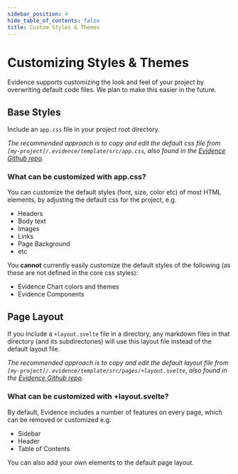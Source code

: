 ```yaml
---
sidebar_position: 4
hide_table_of_contents: false
title: Custom Styles & Themes
---
```


# Customizing Styles & Themes

Evidence supports customizing the look and feel of your project by overwriting default code files. We plan to make this easier in the future.

## Base Styles

Include an `app.css` file in your project root directory. 

_The recommended approach is to copy and edit the default css file from `[my-project]/.evidence/template/src/app.css`, also found in the [Evidence Github repo](https://github.com/evidence-dev/evidence/blob/main/sites/example-project/src/app.css)._

### What can be customized with app.css?

You can customize the default styles (font, size, color etc) of most HTML elements, by adjusting the default css for the project, e.g.
- Headers
- Body text
- Images
- Links
- Page Background
- etc

You **cannot** currently easily customize the default styles of the following (as these are not defined in the core css styles):
- Evidence Chart colors and themes
- Evidence Components

## Page Layout

<!-- @archiewood update for SK 1.0 filenames -->

If you include a `+layout.svelte` file in a directory, any markdown files in that directory (and its subdirectories) will use this layout file instead of the default layout file.

_The recommended approach is to copy and edit the default layout file from `[my-project]/.evidence/template/src/pages/+layout.svelte`, also found in the [Evidence Github repo](https://github.com/evidence-dev/evidence/blob/main/sites/example-project/src/pages/+layout.svelte)._

### What can be customized with +layout.svelte?

By default, Evidence includes a number of features on every page, which can be removed or customized e.g.
- Sidebar 
- Header
- Table of Contents

You can also add your own elements to the default page layout.

